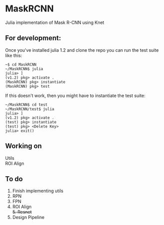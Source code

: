 # MaskRCNN
Julia implementation of Mask R-CNN using Knet

## For development:

Once you've installed julia 1.2 and clone the repo you can run the test suite like this:

```
~$ cd MaskRCNN
~/MaskRCNN$ julia
julia> ]
(v1.2) pkg> activate .
(MaskRCNN) pkg> instantiate
(MaskRCNN) pkg> test
```
If this doesn't work, then you might have to instantiate the test suite:

```
~/MaskRCNN$ cd test
~/MaskRCNN/test$ julia
julia> ]
(v1.2) pkg> activate .
(test) pkg> instantiate
(test) pkg> <Delete Key>
julia> exit()
```

## Working on
Utils  
ROI Align

## To do
1. Finish implementing utils  
2. RPN  
3. FPN  
4. ROI Align  
~~5. Resnet~~
6. Design Pipeline  
